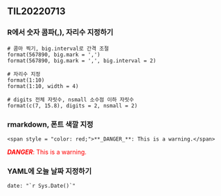 ## TIL20220713

### R에서 숫자 콤파(,), 자리수 지정하기

```{r}
# 콤마 찍기, big.interval로 간격 조절
format(567890, big.mark = ',')
format(567890, big.mark = ',', big.interval = 2)

# 자리수 지정
format(1:10)
format(1:10, width = 4)

# digits 전체 자릿수, nsmall 소수점 이하 자릿수
format(c(7, 15.8), digits = 2, nsmall = 2)
```

### rmarkdown, 폰트 색깔 지정

```
<span style = "color: red;">**_DANGER_**: This is a warning.</span>
```
<span style = "color: red;">**_DANGER_**: This is a warning.</span>


### YAML에 오늘 날짜 지정하기

```
date: "`r Sys.Date()`"
```
